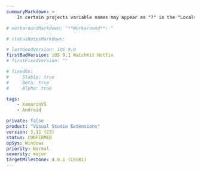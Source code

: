 ```yaml
---
summaryMarkdown: >
    In certain projects variable names may appear as "?" in the "Locals" window, and "Unknown identifier" may be displayed when hovering over the variables. The problem might be specific to `async` methods.

# workaroundMarkdown: "**Workaround**: "

# statusNotesMarkdown:

# lastGoodVersion: iOS 9.0
firstBadVersion: iOS 9.1 WatchKit Hotfix
# firstFixedVersion: ""

# fixedOn:
#     Stable: true
#     Beta: true
#     Alpha: true

tags:
    - XamarinVS
    - Android

private: false
product: "Visual Studio Extensions"
version: 3.11 (C5)
status: CONFIRMED
opSys: Windows
priority: Normal
severity: major
targetMilestone: 4.0.1 (C6SR1)
---
```

